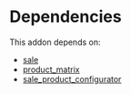 # Dependencies

This addon depends on:

- [sale](https://github.com/bringout/oca-ocb-sale)
- [product_matrix](https://github.com/bringout/oca-ocb-sale)
- [sale_product_configurator](https://github.com/bringout/oca-ocb-sale)

